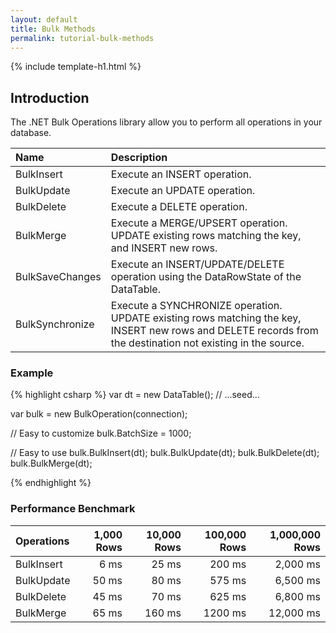 ```yaml
---
layout: default
title: Bulk Methods
permalink: tutorial-bulk-methods
---
```


{% include template-h1.html %}

## Introduction
The .NET Bulk Operations library allow you to perform all operations in your database.

| Name      | Description |
| :-------------- | :------------- |
| BulkInsert      | Execute an INSERT operation. |
| BulkUpdate      | Execute an UPDATE operation. |
| BulkDelete      | Execute a DELETE operation. |
| BulkMerge       | Execute a MERGE/UPSERT operation. UPDATE existing rows matching the key, and INSERT new rows. |
| BulkSaveChanges | Execute an INSERT/UPDATE/DELETE operation using the DataRowState of the DataTable. |
| BulkSynchronize | Execute a SYNCHRONIZE operation. UPDATE existing rows matching the key, INSERT new rows and DELETE records from the destination not existing in the source. |

### Example

{% highlight csharp %}
var dt = new DataTable();
// ...seed...

var bulk = new BulkOperation(connection);

// Easy to customize
bulk.BatchSize = 1000;

// Easy to use
bulk.BulkInsert(dt);
bulk.BulkUpdate(dt);
bulk.BulkDelete(dt);
bulk.BulkMerge(dt);

{% endhighlight %}

### Performance Benchmark

| Operations      | 1,000 Rows     | 10,000 Rows    | 100,000 Rows   | 1,000,000 Rows |
| :-------------- | -------------: | -------------: | -------------: | -------------: |
| BulkInsert      | 6 ms           | 25 ms          | 200 ms         | 2,000 ms       |
| BulkUpdate      | 50 ms          | 80 ms          | 575 ms         | 6,500 ms       |
| BulkDelete      | 45 ms          | 70 ms          | 625 ms         | 6,800 ms       |
| BulkMerge       | 65 ms          | 160 ms         | 1200 ms        | 12,000 ms      |
